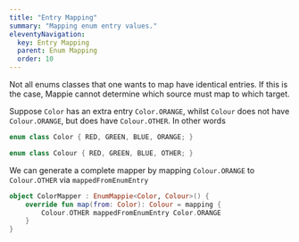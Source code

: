 ```yaml
---
title: "Entry Mapping"
summary: "Mapping enum entry values."
eleventyNavigation:
  key: Entry Mapping
  parent: Enum Mapping
  order: 10
---
```


Not all enums classes that one wants to map have identical entries. If this is the case,
Mappie cannot determine which source must map to which target.

Suppose `Color` has an extra entry `Color.ORANGE`, whilst `Colour` does
not have `Colour.ORANGE`, but does have `Colour.OTHER`. In other words 
```kotlin
enum class Color { RED, GREEN, BLUE, ORANGE; }

enum class Colour { RED, GREEN, BLUE, OTHER; }
```

We can generate a complete mapper by mapping `Colour.ORANGE` to `Colour.OTHER` via `mappedFromEnumEntry`
```kotlin
object ColorMapper : EnumMappie<Color, Colour>() {
    override fun map(from: Color): Colour = mapping {
        Colour.OTHER mappedFromEnumEntry Color.ORANGE
    }
}
```
